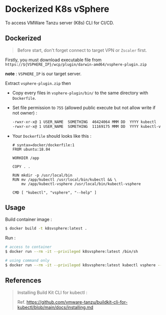 # **Dockerized K8s vSphere**

To access VMWare Tanzu server (K8s) CLI for CI/CD.

## **Dockerized**

> Before start, don't forget connect to target VPN or `Zscaler` first. 

Firstly, you must download executable file from `https://${VSPHERE_IP}/wcp/plugin/darwin-amd64/vsphere-plugin.zip`

**note** : `VSPHERE_IP` is our target server.

Extract `vsphere-plugin.zip` then 

 - Copy every files in `vsphere-plugin/bin/` to the same directory with `Dockerfile`.
 - Set file permission to `755` (allowed public execute but not allow write if not owner) :

    ```sh
    -rwxr-xr-x@ 1 USER_NAME  SOMETHING  46424064 MMM DD  YYYY kubectl
    -rwxr-xr-x@ 1 USER_NAME  SOMETHING  11169175 MMM DD  YYYY kubectl-vsphere
    ```

 - Your `Dockerfile` should looks like this :

    ```docker
    # syntax=docker/dockerfile:1
    FROM ubuntu:18.04

    WORKDIR /app

    COPY . .

    RUN mkdir -p /usr/local/bin
    RUN mv /app/kubectl /usr/local/bin/kubectl && \
        mv /app/kubectl-vsphere /usr/local/bin/kubectl-vsphere

    CMD [ "kubectl", "vsphere", "--help" ]
    ```

## **Usage**

Build container image :

```sh
$ docker build -t k8svsphere:latest .
```

Run :

```sh
# access to container
$ docker run --rm -it --privileged k8svsphere:latest /bin/sh

# using command only
$ docker run --rm -it --privileged k8svsphere:latest kubectl vsphere --help
```

## **References**

> Installing Build Kit CLI for kubectl :
> 
> Ref. https://github.com/vmware-tanzu/buildkit-cli-for-kubectl/blob/main/docs/installing.md
